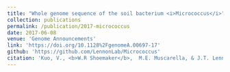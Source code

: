 ```yaml
---
title: "Whole genome sequence of the soil bacterium <i>Micrococcus</i>"
collection: publications
permalink: /publication/2017-micrococcus
date: 2017-06-08
venue: 'Genome Announcements'
link: 'https://doi.org/10.1128%2FgenomeA.00697-17'
github: 'https://github.com/LennonLab/Micrococcus'
citation: 'Kuo, V., <b>W.R Shoemaker</b>,  M.E. Muscarella, & J.T. Lennon. Whole genome sequence of the soil bacterium <i>Micrococcus* sp.</i> KBS0714. <i>Genome Announcements</i> 5, e00697-17 (2017).'
---
```

